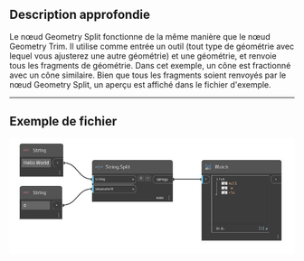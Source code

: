 ## Description approfondie
Le nœud Geometry Split fonctionne de la même manière que le nœud Geometry Trim. Il utilise comme entrée un outil (tout type de géométrie avec lequel vous ajusterez une autre géométrie) et une géométrie, et renvoie tous les fragments de géométrie. Dans cet exemple, un cône est fractionné avec un cône similaire. Bien que tous les fragments soient renvoyés par le nœud Geometry Split, un aperçu est affiché dans le fichier d'exemple.
___
## Exemple de fichier

![Split](./DSCore.String.Split_img.jpg)

